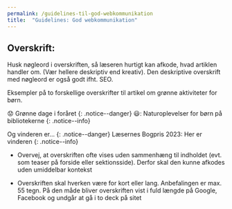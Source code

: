 ```yaml
---
permalink: /guidelines-til-god-webkommunikation
title:  "Guidelines: God webkommunikation"
---
```


## Overskrift: ##

Husk nøgleord i overskriften, så læseren hurtigt kan afkode, hvad artiklen handler om. (Vær hellere deskriptiv end kreativ). Den deskriptive overskrift med nøgleord er også godt ifht. SEO.
  
Eksempler på to forskellige overskrifter til artikel om grønne aktiviteter for børn.

  :worried: Grønne dage i foråret
  {: .notice--danger}
  😃: Naturoplevelser for børn på bibliotekerne
  {: .notice--info}

  Og vinderen er…
  {: .notice--danger}
  Læsernes Bogpris 2023: Her er vinderen
  {: .notice--info}

- Overvej, at overskriften ofte vises uden sammenhæng til indholdet (evt. som teaser på forside eller sektionsside). Derfor skal den kunne afkodes uden umiddelbar kontekst

- Overskriften skal hverken være for kort eller lang. Anbefalingen er max. 55 tegn. På den måde bliver overskriften vist i fuld længde på Google, Facebook og undgår at gå i to deck på sitet

